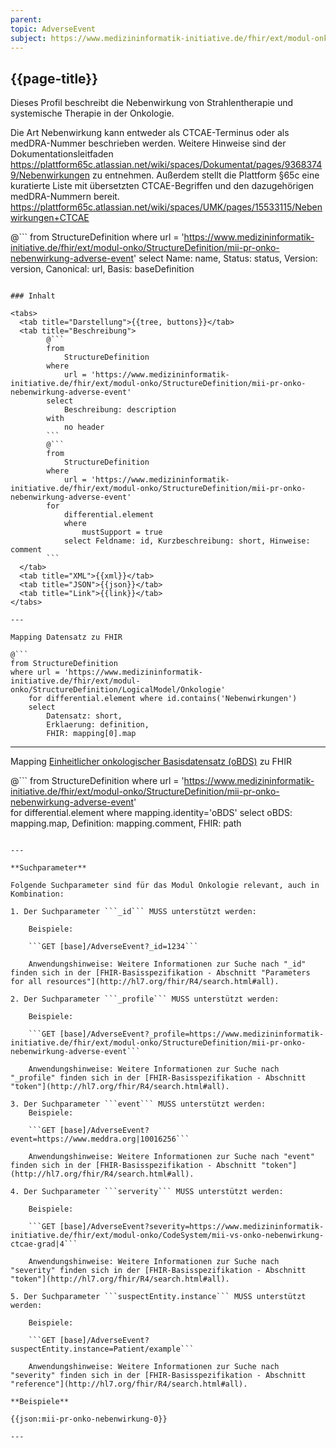 ```yaml
---
parent: 
topic: AdverseEvent
subject: https://www.medizininformatik-initiative.de/fhir/ext/modul-onko/StructureDefinition/mii-pr-onko-nebenwirkung-adverse-event
---
```


## {{page-title}}

Dieses Profil beschreibt die Nebenwirkung von Strahlentherapie und systemische Therapie in der Onkologie.

Die Art Nebenwirkung kann entweder als CTCAE-Terminus oder als medDRA-Nummer beschrieben werden. 
Weitere Hinweise sind der Dokumentationsleitfaden https://plattform65c.atlassian.net/wiki/spaces/Dokumentat/pages/93683749/Nebenwirkungen
zu entnehmen. Außerdem stellt die Plattform §65c eine kuratierte Liste mit übersetzten CTCAE-Begriffen und den dazugehörigen medDRA-Nummern bereit. 
https://plattform65c.atlassian.net/wiki/spaces/UMK/pages/15533115/Nebenwirkungen+CTCAE



@```
from 
    StructureDefinition 
where 
    url = 'https://www.medizininformatik-initiative.de/fhir/ext/modul-onko/StructureDefinition/mii-pr-onko-nebenwirkung-adverse-event' 
select 
    Name: name, Status: status, Version: version, Canonical: url, Basis: baseDefinition
```

### Inhalt

<tabs>
  <tab title="Darstellung">{{tree, buttons}}</tab>
  <tab title="Beschreibung"> 
        @```
        from
	        StructureDefinition
        where
	        url = 'https://www.medizininformatik-initiative.de/fhir/ext/modul-onko/StructureDefinition/mii-pr-onko-nebenwirkung-adverse-event'
        select
	        Beschreibung: description
        with
            no header
        ```
        @```
        from 
            StructureDefinition 
        where 
            url = 'https://www.medizininformatik-initiative.de/fhir/ext/modul-onko/StructureDefinition/mii-pr-onko-nebenwirkung-adverse-event' 
        for 
            differential.element 
            where 
                mustSupport = true 
            select Feldname: id, Kurzbeschreibung: short, Hinweise: comment
        ```
  </tab>
  <tab title="XML">{{xml}}</tab>
  <tab title="JSON">{{json}}</tab>
  <tab title="Link">{{link}}</tab>
</tabs>

---

Mapping Datensatz zu FHIR

@```
from StructureDefinition 
where url = 'https://www.medizininformatik-initiative.de/fhir/ext/modul-onko/StructureDefinition/LogicalModel/Onkologie'
    for differential.element where id.contains('Nebenwirkungen')
    select 
        Datensatz: short,
        Erklaerung: definition, 
        FHIR: mapping[0].map 

```

---

Mapping [Einheitlicher onkologischer Basisdatensatz (oBDS)](https://basisdatensatz.de/basisdatensatz) zu FHIR

@```
from StructureDefinition 
where url = 'https://www.medizininformatik-initiative.de/fhir/ext/modul-onko/StructureDefinition/mii-pr-onko-nebenwirkung-adverse-event'  
    for differential.element
    where mapping.identity='oBDS'
    select 
        oBDS: mapping.map,
        Definition: mapping.comment,
        FHIR: path
```

---

**Suchparameter**

Folgende Suchparameter sind für das Modul Onkologie relevant, auch in Kombination:

1. Der Suchparameter ```_id``` MUSS unterstützt werden:

    Beispiele: 

    ```GET [base]/AdverseEvent?_id=1234```
    
    Anwendungshinweise: Weitere Informationen zur Suche nach "_id" finden sich in der [FHIR-Basisspezifikation - Abschnitt "Parameters for all resources"](http://hl7.org/fhir/R4/search.html#all).

2. Der Suchparameter ```_profile``` MUSS unterstützt werden:

    Beispiele:
    
    ```GET [base]/AdverseEvent?_profile=https://www.medizininformatik-initiative.de/fhir/ext/modul-onko/StructureDefinition/mii-pr-onko-nebenwirkung-adverse-event```
    
    Anwendungshinweise: Weitere Informationen zur Suche nach "_profile" finden sich in der [FHIR-Basisspezifikation - Abschnitt "token"](http://hl7.org/fhir/R4/search.html#all).

3. Der Suchparameter ```event``` MUSS unterstützt werden:
    Beispiele:

    ```GET [base]/AdverseEvent?event=https://www.meddra.org|10016256```

    Anwendungshinweise: Weitere Informationen zur Suche nach "event" finden sich in der [FHIR-Basisspezifikation - Abschnitt "token"](http://hl7.org/fhir/R4/search.html#all).

4. Der Suchparameter ```serverity``` MUSS unterstützt werden:
    
    Beispiele:

    ```GET [base]/AdverseEvent?severity=https://www.medizininformatik-initiative.de/fhir/ext/modul-onko/CodeSystem/mii-vs-onko-nebenwirkung-ctcae-grad|4```

    Anwendungshinweise: Weitere Informationen zur Suche nach "severity" finden sich in der [FHIR-Basisspezifikation - Abschnitt "token"](http://hl7.org/fhir/R4/search.html#all).

5. Der Suchparameter ```suspectEntity.instance``` MUSS unterstützt werden:
    
    Beispiele:

    ```GET [base]/AdverseEvent?suspectEntity.instance=Patient/example```

    Anwendungshinweise: Weitere Informationen zur Suche nach "severity" finden sich in der [FHIR-Basisspezifikation - Abschnitt "reference"](http://hl7.org/fhir/R4/search.html#all).

**Beispiele**

{{json:mii-pr-onko-nebenwirkung-0}}

---
